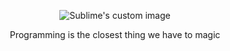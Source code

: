 <p align="center">
    <img src="https://user-images.githubusercontent.com/76237634/212523038-5e5ceb18-7577-40ee-9592-c74a1459e670.gif" alt="Sublime's custom image"/>
</p>
<p align="center">
    Programming is the closest thing we have to magic
</p>
